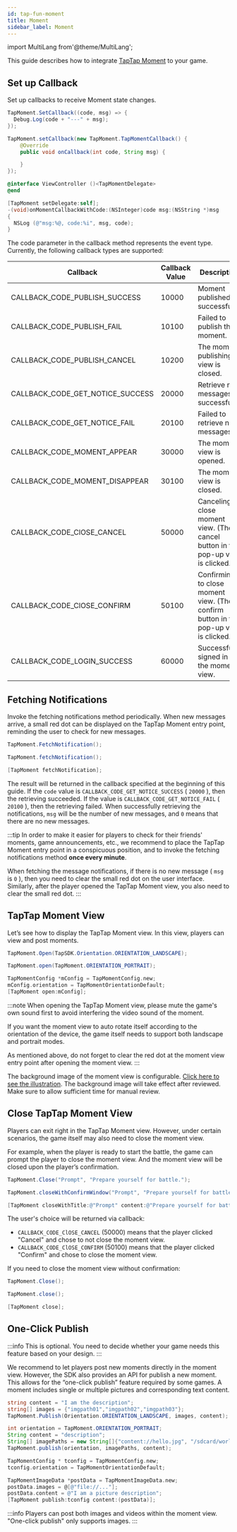 ```yaml
---
id: tap-fun-moment
title: Moment
sidebar_label: Moment
---
```



import MultiLang from'@theme/MultiLang';

This guide describes how to integrate [TapTap Moment](/pro/pro-moment) to your game.

## Set up Callback

Set up callbacks to receive Moment state changes.

<MultiLang>

```cs
TapMoment.SetCallback((code, msg) => {
  Debug.Log(code + "---" + msg);
});
```

```java
TapMoment.setCallback(new TapMoment.TapMomentCallback() {
    @Override
    public void onCallback(int code, String msg) {

    }
});
```

```objectivec
@interface ViewController ()<TapMomentDelegate>
@end

[TapMoment setDelegate:self];
-(void)onMomentCallbackWithCode:(NSInteger)code msg:(NSString *)msg
{
  NSLog (@"msg:%@, code:%i", msg, code);
}  
```

</MultiLang>

The code parameter in the callback method represents the event type. Currently, the following callback types are supported:

 Callback          | Callback Value | Description       |
 ----------- | --- | -------- |
 CALLBACK_CODE_PUBLISH_SUCCESS       | 10000   | Moment published successfully.     |
 CALLBACK_CODE_PUBLISH_FAIL     | 10100   | Failed to publish the moment.     |
 CALLBACK_CODE_PUBLISH_CANCEL       | 10200   | The moment publishing view is closed.     |
 CALLBACK_CODE_GET_NOTICE_SUCCESS | 20000   | Retrieve new messages successfully. |
 CALLBACK_CODE_GET_NOTICE_FAIL | 20100   | Failed to retrieve new messages. |
 CALLBACK_CODE_MOMENT_APPEAR | 30000   | The moment view is opened. |
 CALLBACK_CODE_MOMENT_DISAPPEAR | 30100   | The moment view is closed. |
 CALLBACK_CODE_ClOSE_CANCEL | 50000   | Canceling to close moment view. (The cancel button in the pop-up view is clicked.) |
 CALLBACK_CODE_ClOSE_CONFIRM | 50100   | Confirming to close moment view. (The confirm button in the pop-up view is clicked.) |
 CALLBACK_CODE_LOGIN_SUCCESS | 60000   | Successfully signed in in the moment view. |

## Fetching Notifications

Invoke the fetching notifications method periodically. When new messages arrive, a small red dot can be displayed on the TapTap Moment entry point, reminding the user to check for new messages.

<MultiLang>

```cs
TapMoment.FetchNotification();
```

```java
TapMoment.fetchNotification();
```

```objectivec
[TapMoment fetchNotification];
```

</MultiLang>

The result will be returned in the callback specified at the beginning of this guide. If the `code` value is `CALLBACK_CODE_GET_NOTICE_SUCCESS` ( `20000` ), then the retrieving succeeded. If the value is `CALLBACK_CODE_GET_NOTICE_FAIL` ( `20100` ), then the retrieving failed.
When successfully retrieving the notifications, `msg` will be the number of new messages, and `0` means that there are no new messages.

:::tip
In order to make it easier for players to check for their friends' moments, game announcements, etc., we recommend to place the TapTap Moment entry point in a conspicuous position, and to invoke the fetching notifications method **once every minute**.

When fetching the message notifications, if there is no new message ( `msg` is `0` ), then you need to clear the small red dot on the user interface.
Similarly, after the player opened the TapTap Moment view, you also need to clear the small red dot.
:::
## TapTap Moment View

Let’s see how to display the TapTap Moment view. In this view, players can view and post moments.

<MultiLang>

```cs
TapMoment.Open(TapSDK.Orientation.ORIENTATION_LANDSCAPE);
```

```java
TapMoment.open(TapMoment.ORIENTATION_PORTRAIT);
```

```objectivec
TapMomentConfig *mConfig = TapMomentConfig.new;
mConfig.orientation = TapMomentOrientationDefault;
[TapMoment open:mConfig];
```

</MultiLang>


:::note
When opening the TapTap Moment view, please mute the game's own sound first to avoid interfering the video sound of the moment.

If you want the moment view to auto rotate itself according to the orientation of the device, the game itself needs to support both landscape and portrait modes.

As mentioned above, do not forget to clear the red dot at the moment view entry point after opening the moment view.
:::

The background image of the moment view is configurable. [Click here to see the illustration](/img/tap_moment_bg.png). 
The background image will take effect after reviewed. Make sure to allow sufficient time for manual review.

## Close TapTap Moment View

Players can exit right in the TapTap Moment view.
However, under certain scenarios, the game itself may also need to close the moment view.

For example, when the player is ready to start the battle, the game can prompt the player to close the moment view. And the moment view will be closed upon the player’s confirmation.

<MultiLang>

```cs
TapMoment.Close("Prompt", "Prepare yourself for battle.");
```

```java
TapMoment.closeWithConfirmWindow("Prompt", "Prepare yourself for battle.");
```

```objectivec
[TapMoment closeWithTitle:@"Prompt" content:@"Prepare yourself for battle." showConfirm:YES];
```

</MultiLang>

The user's choice will be returned via callback:

- `CALLBACK_CODE_ClOSE_CANCEL` (50000) means that the player clicked "Cancel" and chose to not close the moment view.
- `CALLBACK_CODE_ClOSE_CONFIRM` (50100) means that the player clicked "Confirm" and chose to close the moment view.

If you need to close the moment view without confirmation:

<MultiLang>

```cs
TapMoment.Close();
```

```java
TapMoment.close();
```

```objectivec
[TapMoment close];
```

</MultiLang>

## One-Click Publish

:::info
This is optional. You need to decide whether your game needs this feature based on your design.
:::

We recommend to let players post new moments directly in the moment view.
However, the SDK also provides an API for publish a new moment. This allows for the “one-click publish” feature required by some games.
A moment includes single or multiple pictures and corresponding text content.

<MultiLang>

```cs
string content = "I am the description";
string[] images = {"imgpath01","imgpath02","imgpath03"};
TapMoment.Publish(Orientation.ORIENTATION_LANDSCAPE, images, content);
```

```java
int orientation = TapMoment.ORIENTATION_PORTRAIT;
String content = "description";
String[] imagePaths = new String[]{"content://hello.jpg", "/sdcard/world.jpg"};
TapMoment.publish(orientation, imagePaths, content);
```

```objectivec
TapMomentConfig * tconfig = TapMomentConfig.new;
tconfig.orientation = TapMomentOrientationDefault;

TapMomentImageData *postData = TapMomentImageData.new;
postData.images = @[@"file://..."];
postData.content = @"I am a picture description";
[TapMoment publish:tconfig content:(postData)];
```

</MultiLang>

:::info
Players can post both images and videos within the moment view.
"One-click publish" only supports images.
:::

